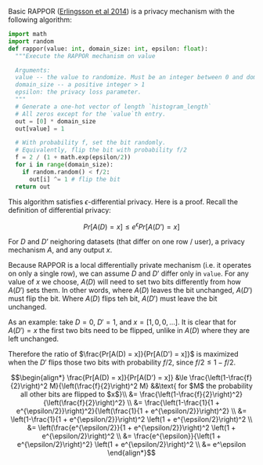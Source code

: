 Basic RAPPOR ([Erlingsson et al 2014](https://static.googleusercontent.com/media/research.google.com/en//pubs/archive/42852.pdf))
is a privacy mechanism with the following algorithm:

```python
import math
import random
def rappor(value: int, domain_size: int, epsilon: float):
  """Execute the RAPPOR mechanism on value

  Arguments:
  value -- the value to randomize. Must be an integer between 0 and domain_size - 1
  domain_size -- a positive integer > 1
  epsilon: the privacy loss parameter.
  """
  # Generate a one-hot vector of length `histogram_length`
  # All zeros except for the `value`th entry.
  out = [0] * domain_size
  out[value] = 1

  # With probability f, set the bit randomly.
  # Equivalently, flip the bit with probability f/2
  f = 2 / (1 + math.exp(epsilon/2))
  for i in range(domain_size):
    if random.random() < f/2:
      out[i] ^= 1 # flip the bit
  return out
```

This algorithm satisfies $\epsilon$-differential privacy. Here is a proof. Recall the definition of differential privacy:
```math
Pr[A(D) = x] \le e^\epsilon Pr[A(D’) = x]
```
For $D$ and $D’$ neighoring datasets (that differ on one row / user), a privacy mechanism $A$, and any output $x$.

Because RAPPOR is a local differentially private mechanism (i.e. it operates on only a single row), we can assume $D$ and $D’$ differ
only in `value`. For any value of $x$ we choose, $A(D)$ will need to set two bits differently from how $A(D')$ sets them. In other words,
where $A(D)$ leaves the bit unchanged, $A(D')$ must flip the bit. Where $A(D)$ flips teh bit, $A(D')$ must leave the bit unchanged.

As an example: take $D = 0$, $D' = 1$, and $x = [1, 0, 0, ...]$. It is clear that for $A(D') = x$ the first two bits need to be flipped, unlike in $A(D)$
where they are left unchanged.

Therefore the ratio of $\frac{Pr[A(D) = x]}{Pr[A(D') = x]}$ is maximized when the $D'$ flips those two bits with probability $f/2$, since $f/2 \le 1 - f/2$.

```math
\begin{align*}
\frac{Pr[A(D) = x]}{Pr[A(D') = x]} &\le
\frac{\left(1-\frac{f}{2}\right)^2 M}{\left(\frac{f}{2}\right)^2 M} &&\text{ for $M$ the probability all other bits are flipped to $x$}\\
&= \frac{\left(1-\frac{f}{2}\right)^2}{\left(\frac{f}{2}\right)^2} \\
&= \frac{\left(1-\frac{1}{1 + e^{\epsilon/2}}\right)^2}{\left(\frac{1}{1 + e^{\epsilon/2}}\right)^2} \\
&= \left(1-\frac{1}{1 + e^{\epsilon/2}}\right)^2 \left(1 + e^{\epsilon/2}\right)^2 \\
&= \left(\frac{e^{\epsilon/2}}{1 + e^{\epsilon/2}}\right)^2 \left(1 + e^{\epsilon/2}\right)^2 \\
&= \frac{e^{\epsilon}}{\left(1 + e^{\epsilon/2}\right)^2} \left(1 + e^{\epsilon/2}\right)^2 \\
&= e^\epsilon
\end{align*}
```
